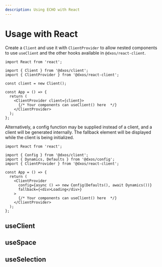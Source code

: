 ```yaml
---
description: Using ECHO with React
---
```


# Usage with React

Create a `Client` and use it with `ClientProvider` to allow nested components to use `useClient` and the other hooks available in `@dxos/react-client`.

```tsx file=./snippets/create-client-react.tsx#L5-
import React from 'react';

import { Client } from '@dxos/client';
import { ClientProvider } from '@dxos/react-client';

const client = new Client();

const App = () => {
  return (
    <ClientProvider client={client}>
      {/* Your components can useClient() here  */}
    </ClientProvider>
  );
};
```

Alternatively, a config function may be supplied instead of a client, and a client will be generated internally. The fallback element will be displayed while the client is being initialized.

```tsx file=./snippets/create-client-react-with-config.tsx#L5-
import React from 'react';

import { Config } from '@dxos/client';
import { Dynamics, Defaults } from '@dxos/config';
import { ClientProvider } from '@dxos/react-client';

const App = () => {
  return (
    <ClientProvider
      config={async () => new Config(Defaults(), await Dynamics())}
      fallback={<div>Loading</div>}
    >
      {/* Your components can useClient() here  */}
    </ClientProvider>
  );
};
```

## useClient

## useSpace

## useSelection
